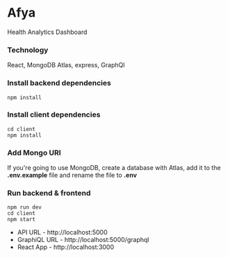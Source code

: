 # Afya 
Health Analytics Dashboard

### Technology

React,
MongoDB Atlas,
express, 
GraphQl

### Install backend dependencies
```
npm install
```

### Install client dependencies
```
cd client
npm install
```

### Add Mongo URI
If you're going to use MongoDB, create a database with Atlas, add it to the **.env.example** file and rename the file to **.env**

### Run backend & frontend
```
npm run dev
cd client
npm start
```

- API URL - http://localhost:5000
- GraphiQL URL - http://localhost:5000/graphql
- React App - http://localhost:3000